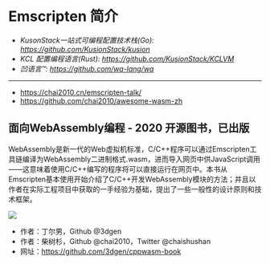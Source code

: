 # Emscripten 简介

- *KusonStack一站式可编程配置技术栈(Go): https://github.com/KusionStack/kusion*
- *KCL 配置编程语言(Rust): https://github.com/KusionStack/KCLVM*
- *凹语言™: https://github.com/wa-lang/wa*

----

- https://chai2010.cn/emscripten-talk/
- https://github.com/chai2010/awesome-wasm-zh


## 面向WebAssembly编程 - 2020 开源图书，已出版

WebAssembly是新一代的Web虚拟机标准，C/C++程序可以通过Emscripten工具链编译为WebAssembly二进制格式.wasm，进而导入网页中供JavaScript调用——这意味着使用C/C++编写的程序将可以直接运行在网页中。本书从Emscripten基本使用开始介绍了C/C++开发WebAssembly模块的方法；并且以作者在实际工程项目中获取的一手经验为基础，提出了一些一般性的设计原则和技术框架。

![](https://chai2010.cn/images/book-wasm-02.jpg)

- 作者：丁尔男，Github @3dgen
- 作者：柴树杉，Github @chai2010，Twitter @chaishushan
- 网址：https://github.com/3dgen/cppwasm-book

